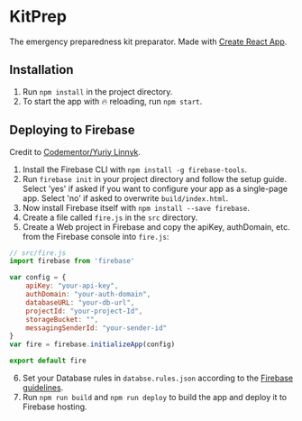 # KitPrep
The emergency preparedness kit preparator. Made with [Create React App](https://github.com/facebook/create-react-app).

## Installation
1. Run `npm install` in the project directory.
2. To start the app with :fire: reloading, run `npm start`.

## Deploying to Firebase
Credit to [Codementor/Yuriy Linnyk](https://www.codementor.io/yurio/all-you-need-is-react-firebase-4v7g9p4kf).
1. Install the Firebase CLI with `npm install -g firebase-tools`.
2. Run `firebase init` in your project directory and follow the setup guide. Select 'yes' if asked if you want to configure your app as a single-page app. Select 'no' if asked to overwrite `build/index.html`.
3. Now install Firebase itself with `npm install --save firebase`.
4. Create a file called `fire.js` in the `src` directory.
5. Create a Web project in Firebase and copy the apiKey, authDomain, etc. from the Firebase console into `fire.js`:
```javascript
// src/fire.js
import firebase from 'firebase'

var config = {
    apiKey: "your-api-key",
    authDomain: "your-auth-domain",
    databaseURL: "your-db-url",
    projectId: "your-project-Id",
    storageBucket: "",
    messagingSenderId: "your-sender-id"
}
var fire = firebase.initializeApp(config)

export default fire
```
6. Set your Database rules in `databse.rules.json` according to the [Firebase guidelines](https://firebase.google.com/docs/database/security/).
7. Run `npm run build` and `npm run deploy` to build the app and deploy it to Firebase hosting.